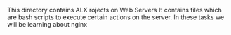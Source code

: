This directory contains ALX rojects on Web Servers
It contains files which are bash scripts to execute certain actions on the server.
In these tasks we will be learning about nginx
